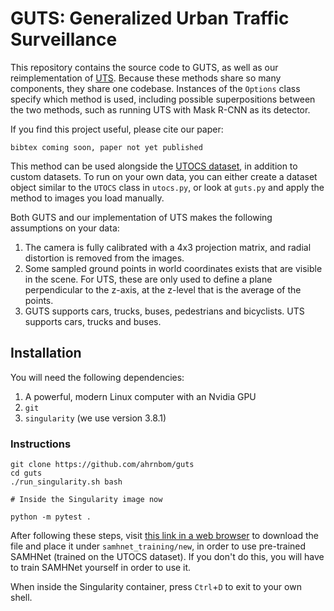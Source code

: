 # GUTS: Generalized Urban Traffic Surveillance

This repository contains the source code to GUTS, as well as our reimplementation of [UTS](https://ieeexplore.ieee.org/document/9575140). Because these methods share so many components, they share one codebase. Instances of the `Options` class specify which method is used, including possible superpositions between the two methods, such as running UTS with Mask R-CNN as its detector.

If you find this project useful, please cite our paper: 
```
bibtex coming soon, paper not yet published
```

This method can be used alongside the [UTOCS dataset](https://github.com/ahrnbom/utocs), in addition to custom datasets. To run on your own data, you can either create a dataset object similar to the `UTOCS` class in `utocs.py`, or look at `guts.py` and apply the method to images you load manually. 

Both GUTS and our implementation of UTS makes the following assumptions on your data:
1. The camera is fully calibrated with a 4x3 projection matrix, and radial distortion is removed from the images.
2. Some sampled ground points in world coordinates exists that are visible in the scene. For UTS, these are only used to define a plane perpendicular to the z-axis, at the z-level that is the average of the points.
3. GUTS supports cars, trucks, buses, pedestrians and bicyclists. UTS supports cars, trucks and buses.

## Installation
You will need the following dependencies:
1. A powerful, modern Linux computer with an Nvidia GPU
2. `git`
3. `singularity` (we use version 3.8.1)

### Instructions
```
git clone https://github.com/ahrnbom/guts
cd guts
./run_singularity.sh bash

# Inside the Singularity image now

python -m pytest .
```

After following these steps, visit [this link in a web browser](https://lunduniversityo365-my.sharepoint.com/:u:/g/personal/ma7467ah_lu_se/EdD5AExNahhChwPhPqrBRQgBj-X4FwopdwEwMTOLg1yEpA?e=ajPSYh) to download the file and place it under `samhnet_training/new`, in order to use pre-trained SAMHNet (trained on the UTOCS dataset). If you don't do this, you will have to train SAMHNet yourself in order to use it.

When inside the Singularity container, press `Ctrl`+`D` to exit to your own shell.
